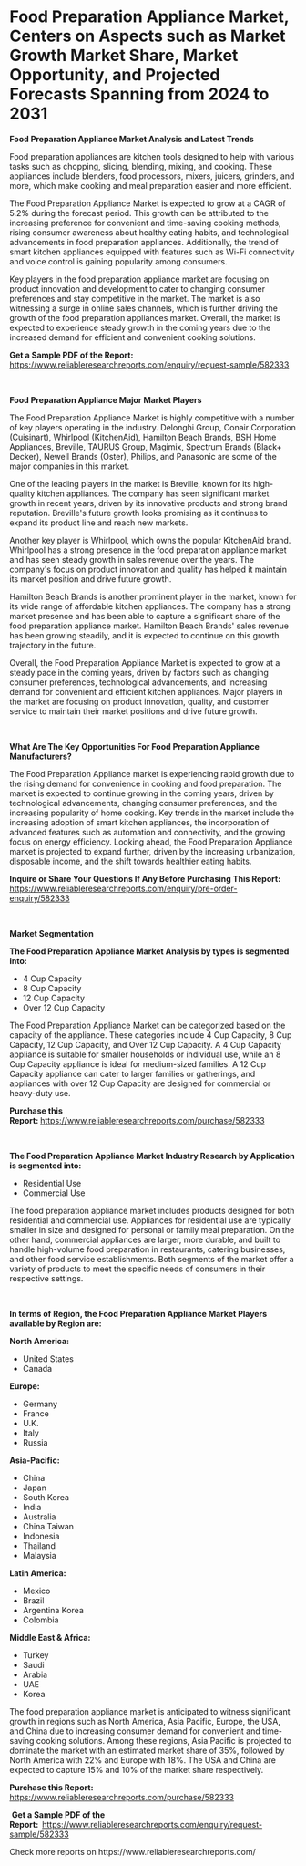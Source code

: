 <p><h1>Food Preparation Appliance Market, Centers on Aspects such as Market Growth Market Share, Market Opportunity, and Projected Forecasts Spanning from 2024 to 2031</h1></p><p><strong>Food Preparation Appliance Market Analysis and Latest Trends</strong></p>
<p><p>Food preparation appliances are kitchen tools designed to help with various tasks such as chopping, slicing, blending, mixing, and cooking. These appliances include blenders, food processors, mixers, juicers, grinders, and more, which make cooking and meal preparation easier and more efficient.</p><p>The Food Preparation Appliance Market is expected to grow at a CAGR of 5.2% during the forecast period. This growth can be attributed to the increasing preference for convenient and time-saving cooking methods, rising consumer awareness about healthy eating habits, and technological advancements in food preparation appliances. Additionally, the trend of smart kitchen appliances equipped with features such as Wi-Fi connectivity and voice control is gaining popularity among consumers.</p><p>Key players in the food preparation appliance market are focusing on product innovation and development to cater to changing consumer preferences and stay competitive in the market. The market is also witnessing a surge in online sales channels, which is further driving the growth of the food preparation appliances market. Overall, the market is expected to experience steady growth in the coming years due to the increased demand for efficient and convenient cooking solutions.</p></p>
<p><strong>Get a Sample PDF of the Report:&nbsp;</strong> <a href="https://www.reliableresearchreports.com/enquiry/request-sample/582333">https://www.reliableresearchreports.com/enquiry/request-sample/582333</a></p>
<p>&nbsp;</p>
<p><strong>Food Preparation Appliance Major Market Players</strong></p>
<p><p>The Food Preparation Appliance Market is highly competitive with a number of key players operating in the industry. Delonghi Group, Conair Corporation (Cuisinart), Whirlpool (KitchenAid), Hamilton Beach Brands, BSH Home Appliances, Breville, TAURUS Group, Magimix, Spectrum Brands (Black+ Decker), Newell Brands (Oster), Philips, and Panasonic are some of the major companies in this market.</p><p>One of the leading players in the market is Breville, known for its high-quality kitchen appliances. The company has seen significant market growth in recent years, driven by its innovative products and strong brand reputation. Breville's future growth looks promising as it continues to expand its product line and reach new markets.</p><p>Another key player is Whirlpool, which owns the popular KitchenAid brand. Whirlpool has a strong presence in the food preparation appliance market and has seen steady growth in sales revenue over the years. The company's focus on product innovation and quality has helped it maintain its market position and drive future growth.</p><p>Hamilton Beach Brands is another prominent player in the market, known for its wide range of affordable kitchen appliances. The company has a strong market presence and has been able to capture a significant share of the food preparation appliance market. Hamilton Beach Brands' sales revenue has been growing steadily, and it is expected to continue on this growth trajectory in the future.</p><p>Overall, the Food Preparation Appliance Market is expected to grow at a steady pace in the coming years, driven by factors such as changing consumer preferences, technological advancements, and increasing demand for convenient and efficient kitchen appliances. Major players in the market are focusing on product innovation, quality, and customer service to maintain their market positions and drive future growth.</p></p>
<p>&nbsp;</p>
<p><strong>What Are The Key Opportunities For Food Preparation Appliance Manufacturers?</strong></p>
<p><p>The Food Preparation Appliance market is experiencing rapid growth due to the rising demand for convenience in cooking and food preparation. The market is expected to continue growing in the coming years, driven by technological advancements, changing consumer preferences, and the increasing popularity of home cooking. Key trends in the market include the increasing adoption of smart kitchen appliances, the incorporation of advanced features such as automation and connectivity, and the growing focus on energy efficiency. Looking ahead, the Food Preparation Appliance market is projected to expand further, driven by the increasing urbanization, disposable income, and the shift towards healthier eating habits.</p></p>
<p><strong>Inquire or Share Your Questions If Any Before Purchasing This Report:</strong> <a href="https://www.reliableresearchreports.com/enquiry/pre-order-enquiry/582333">https://www.reliableresearchreports.com/enquiry/pre-order-enquiry/582333</a></p>
<p>&nbsp;</p>
<p><strong>Market Segmentation</strong></p>
<p><strong>The Food Preparation Appliance Market Analysis by types is segmented into:</strong></p>
<p><ul><li>4 Cup Capacity</li><li>8 Cup Capacity</li><li>12 Cup Capacity</li><li>Over 12 Cup Capacity</li></ul></p>
<p><p>The Food Preparation Appliance Market can be categorized based on the capacity of the appliance. These categories include 4 Cup Capacity, 8 Cup Capacity, 12 Cup Capacity, and Over 12 Cup Capacity. A 4 Cup Capacity appliance is suitable for smaller households or individual use, while an 8 Cup Capacity appliance is ideal for medium-sized families. A 12 Cup Capacity appliance can cater to larger families or gatherings, and appliances with over 12 Cup Capacity are designed for commercial or heavy-duty use.</p></p>
<p><strong>Purchase this Report:&nbsp;</strong><a href="https://www.reliableresearchreports.com/purchase/582333">https://www.reliableresearchreports.com/purchase/582333</a></p>
<p>&nbsp;</p>
<p><strong>The Food Preparation Appliance Market Industry Research by Application is segmented into:</strong></p>
<p><ul><li>Residential Use</li><li>Commercial Use</li></ul></p>
<p><p>The food preparation appliance market includes products designed for both residential and commercial use. Appliances for residential use are typically smaller in size and designed for personal or family meal preparation. On the other hand, commercial appliances are larger, more durable, and built to handle high-volume food preparation in restaurants, catering businesses, and other food service establishments. Both segments of the market offer a variety of products to meet the specific needs of consumers in their respective settings.</p></p>
<p>&nbsp;</p>
<p><strong>In terms of Region, the Food Preparation Appliance Market Players available by Region are:</strong></p>
<p>
    <p> <strong> North America: </strong>
        <ul>
            <li>United States</li>
            <li>Canada</li>
        </ul>
        </p> 
    <p> <strong> Europe: </strong>
        <ul>
            <li>Germany</li>
            <li>France</li>
            <li>U.K.</li>
            <li>Italy</li>
            <li>Russia</li>
        </ul>
        </p> 
    <p> <strong> Asia-Pacific: </strong>
        <ul>
            <li>China</li>
            <li>Japan</li>
            <li>South Korea</li>
            <li>India</li>
            <li>Australia</li>
            <li>China Taiwan</li>
            <li>Indonesia</li>
            <li>Thailand</li>
            <li>Malaysia</li>
        </ul>
        </p> 
    <p> <strong> Latin America: </strong>
        <ul>
            <li>Mexico</li>
            <li>Brazil</li>
            <li>Argentina Korea</li>
            <li>Colombia</li>
        </ul>
        </p> 
    <p> <strong> Middle East & Africa: </strong>
        <ul>
            <li>Turkey</li>
            <li>Saudi</li>
            <li>Arabia</li>
            <li>UAE</li>
            <li>Korea</li>
        </ul>
    </p>
    </p>
<p><p>The food preparation appliance market is anticipated to witness significant growth in regions such as North America, Asia Pacific, Europe, the USA, and China due to increasing consumer demand for convenient and time-saving cooking solutions. Among these regions, Asia Pacific is projected to dominate the market with an estimated market share of 35%, followed by North America with 22% and Europe with 18%. The USA and China are expected to capture 15% and 10% of the market share respectively.</p></p>
<p><strong>Purchase this Report: </strong><a href="https://www.reliableresearchreports.com/purchase/582333">https://www.reliableresearchreports.com/purchase/582333</a></p>
<p>&nbsp;<strong>Get a Sample PDF of the Report:&nbsp;&nbsp;</strong><a href="https://www.reliableresearchreports.com/enquiry/request-sample/582333">https://www.reliableresearchreports.com/enquiry/request-sample/582333</a></p>
<p><strong></strong></p>
<p>Check more reports on https://www.reliableresearchreports.com/</p>